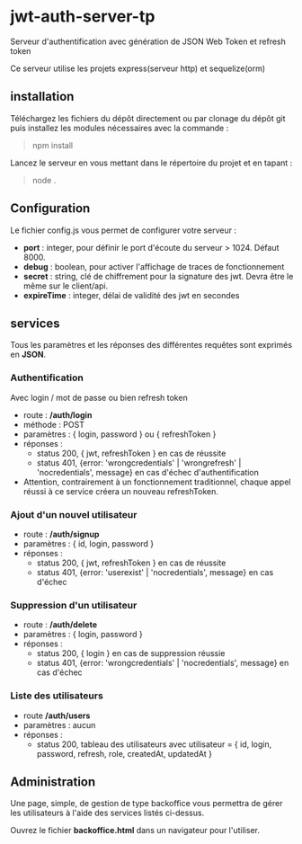 # jwt-auth-server-tp
Serveur d'authentification avec génération de JSON Web Token et refresh token

Ce serveur utilise les projets express(serveur http) et sequelize(orm)

## installation
Téléchargez les fichiers du dépôt directement ou par clonage du dépôt git puis
installez les modules nécessaires avec la commande :
> npm install

Lancez le serveur en vous mettant dans le répertoire du projet et en tapant :
> node .

## Configuration
Le fichier config.js vous permet de configurer votre serveur :
 
 * **port** : integer, pour définir le port d'écoute du serveur > 1024. Défaut 8000.
 * **debug** : boolean, pour activer l'affichage de traces de fonctionnement
 * **secret** : string, clé de chiffrement pour la signature des jwt. Devra être le même sur le client/api.
 * **expireTime** : integer, délai de validité des jwt en secondes

## services
Tous les paramètres et les réponses des différentes requêtes sont exprimés en **JSON**.

### Authentification
Avec login / mot de passe ou bien refresh token
* route : **/auth/login**
* méthode : POST
* paramètres : { login, password } ou { refreshToken }
* réponses : 
   * status 200, { jwt, refreshToken } en cas de réussite
   * status 401, {error:  'wrongcredentials' | 'wrongrefresh' | 'nocredentials', message} en cas d'échec d'authentification
* Attention, contrairement à un fonctionnement traditionnel, chaque appel réussi à ce service créera un nouveau refreshToken.

### Ajout d'un nouvel utilisateur
* route : **/auth/signup**
* paramètres : { id, login, password }
* réponses :
    * status 200, { jwt, refreshToken } en cas de réussite
    * status 401, {error:  'userexist' | 'nocredentials', message} en cas d'échec

### Suppression d'un utilisateur
* route : **/auth/delete**
* paramètres : { login, password }
* réponses : 
    * status 200, { login } en cas de suppression réussie
    * status 401, {error:  'wrongcredentials' | 'nocredentials', message} en cas d'échec

### Liste des utilisateurs
* route **/auth/users**
* paramètres : aucun
* réponses :
    * status 200, tableau des utilisateurs 
avec utilisateur = { id, login, password, refresh, role, createdAt, updatedAt }

## Administration
Une page, simple, de gestion de type backoffice vous permettra de gérer les utilisateurs à l'aide des services listés ci-dessus.

Ouvrez le fichier **backoffice.html** dans un navigateur pour l'utiliser.

